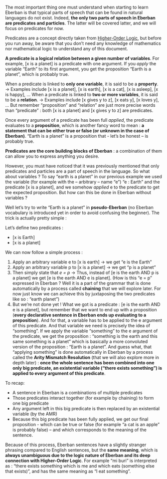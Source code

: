 The most important thing one must understand when starting to learn Eberban is that typical parts of speech that can be found in natural languages do not exist.
Indeed, **the only two parts of speech in Eberban are predicates and particles**. The latter will be covered latter, and we will focus on predicates for now.

Predicates are a concept directly taken from [Higher-Order Logic](https://en.wikipedia.org/wiki/Higher-order_logic), but before you run away, be aware that you don’t need any knowledge of mathematics nor mathematical logic to understand any of this document.

**A predicate is a logical relation between a given number of variables**.
For example, [x is a planet] is a predicate with one argument.
If you *apply* the variable “Earth” to its first argument, you get the proposition “Earth is a planet”, which is probably true.

When a predicate is linked to **only one variable**, it is said to be a **property**.
 → Examples include [x is a planet], [x is earth], [x is a cat], [x is asleep], [x is happy], …
When a predicate is linked to **two or more variables**, it is said to be a **relation**.
 → Examples include [x gives y to z], [x eats y], [x loves y], …
But remember “proposition” and “relation” are just more precise words than “predicate” : both [x is a planet] and [x gives y to z] are predicates.

Once every argument of a predicate has been full *applied*, the predicate evaluates to a **proposition**, which is another fancy word to mean : **a statement that can be either true or false (or unknown in the case of Eberban)**.
“Earth is a planet” is a proposition that - let’s be honest – is probably true.

**Predicates are the core building blocks of Eberban** : a combination of them can allow you to express anything you desire.

However, you must have noticed that it was previously mentioned that only predicates and particles are a part of speech in the language.
So what about variables ? To say “earth is a planet” in our previous example we used the variable (for example with the – arbitrary – name “e”) “e : Earth” and the predicate [x is a planet], and we somehow *applied* e to the predicate to get the expected proposition.
But how can this be done in Eberban without variables ?

Well let’s try to write “Earth is a planet” in **pseudo-Eberban** (no Eberban vocabulary is introduced yet in order to avoid confusing the beginner).
The trick is actually pretty simple : 

Let’s define two predicates :
 - [x is Earth]
 - [x is a planet]

We can now follow a simple process :
1) Apply an arbitrary variable e to [x is earth] → we get “e is the Earth”
2) Apply an arbitrary variable p to [x is a planet] → we get “p is a planet”
3) Then simply state that *e = p* → Thus, instead of [e is the earth AND p is a planet] we get [e is the earth AND e is planet]. (How is this “e = p” expressed in Eberban ? Well it is a part of the grammar that is done automatically by a process called **chaining** that we will explore later. For now just know we can achieve this by juxtaposing the two predicates like so : “earth planet”)
4) But we’re not done yet ! What we got is a predicate : [e is the earth AND e is a planet], but remember that we want to end up with a proposition (**every declarative sentence in Eberban ends up evaluating to a preposition**). And for that, a variable has to be applied to the e argument of this predicate. And that variable we need is precisely the idea of “something”. If we apply the variable “something” to the e argument of the predicate, we get the proposition : “something is the earth and this same something is a planet” which is basically a more convoluted version of the proposition : “Earth is a planet”.
And guess what, that “applying something” is done automatically in Eberban by a process called the **Arity Mismatch Resolution** (that we will also explore more in depth later) : **once the whole sentence has been combined into one only big predicate, an existential variable (“there exists something”) is applied to every argument of this predicate**.

To recap:
 - A sentence in Eberban is a combinations of multiple predicates
 - Those predicates interact together (for example by chaining) to form one big predicate
 - Any argument left in this big predicate is then replaced by an existential variable (by the AMR)
 - Because this big predicate has been fully applied, we get our final proposition - which can be true or false (for example “a cat is an apple” is probably false) – and which corresponds to the meaning of the sentence.

Because of this process, Eberban sentences have a slightly stranger phrasing compared to English sentences, but the **same meaning**, which is **always unambiguous due to the logic nature of Eberban and its deep connection with Higher-Order Logic**.
For example “mi buri” is interpreted as : “there exists something which is me and which eats (something else that exists)”, and has the same meaning as “I eat something”.
